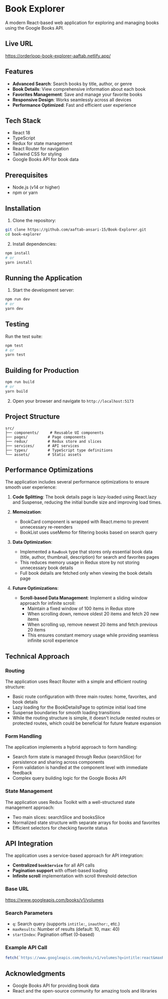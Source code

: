 # Book Explorer

A modern React-based web application for exploring and managing books using the Google Books API.

## Live URL
https://orderloop-book-explorer-aaftab.netlify.app/

## Features

-  **Advanced Search**: Search books by title, author, or genre
-  **Book Details**: View comprehensive information about each book
-  **Favorites Management**: Save and manage your favorite books
-  **Responsive Design**: Works seamlessly across all devices
-  **Performance Optimized**: Fast and efficient user experience

## Tech Stack

- React 18 
- TypeScript
- Redux for state management
- React Router for navigation
- Tailwind CSS for styling
- Google Books API for book data

## Prerequisites

- Node.js (v14 or higher)
- npm or yarn

## Installation

1. Clone the repository:
```bash
git clone https://github.com/aaftab-ansari-15/Book-Explorer.git
cd book-explorer
```

2. Install dependencies:
```bash
npm install
# or
yarn install
```

## Running the Application

1. Start the development server:
```bash
npm run dev
# or
yarn dev
```

## Testing

Run the test suite:
```bash
npm test
# or
yarn test
```

## Building for Production

```bash
npm run build
# or
yarn build
```

2. Open your browser and navigate to `http://localhost:5173`

## Project Structure

```
src/
├── components/     # Reusable UI components
├── pages/         # Page components
├── redux/         # Redux store and slices
├── services/      # API services
├── types/         # TypeScript type definitions
└── assets/        # Static assets
```

## Performance Optimizations

The application includes several performance optimizations to ensure smooth user experience:

1. **Code Splitting**: The book details page is lazy-loaded using React.lazy and Suspense, reducing the initial bundle size and improving load times.

2. **Memoization**: 
   - BookCard component is wrapped with React.memo to prevent unnecessary re-reenders
   - BookList uses useMemo for filtering books based on search query

3. **Data Optimization**:
   - Implemented a `RawBook` type that stores only essential book data (title, author, thumbnail, description) for search and favorites pages
   - This reduces memory usage in Redux store by not storing unnecessary book details
   - Full book details are fetched only when viewing the book details page

4. **Future Optimizations**:
   - **Scroll-based Data Management**: Implement a sliding window approach for infinite scroll:
     - Maintain a fixed window of 100 items in Redux store
     - When scrolling down, remove oldest 20 items and fetch 20 new items
     - When scrolling up, remove newest 20 items and fetch previous 20 items
     - This ensures constant memory usage while providing seamless infinite scroll experience


## Technical Approach

### Routing
The application uses React Router with a simple and efficient routing structure:
- Basic route configuration with three main routes: home, favorites, and book details
- Lazy loading for the BookDetailsPage to optimize initial load time
- Suspense boundaries for smooth loading transitions
- While the routing structure is simple, it doesn't include nested routes or protected routes, which could be beneficial for future feature expansion

### Form Handling
The application implements a hybrid approach to form handling:
- Search form state is managed through Redux (searchSlice) for persistence and sharing across components
- Form validation is handled at the component level with immediate feedback
- Complex query building logic for the Google Books API

### State Management
The application uses Redux Toolkit with a well-structured state management approach:
- Two main slices: searchSlice and booksSlice
- Normalized state structure with separate arrays for books and favorites
- Efficient selectors for checking favorite status

## API Integration

The application uses a service-based approach for API integration:

- **Centralized `bookService`** for all API calls
- **Pagination support** with offset-based loading
- **Infinite scroll** implementation with scroll threshold detection

### Base URL
https://www.googleapis.com/books/v1/volumes

### Search Parameters
- `q`: Search query (supports `intitle:`, `inauthor:`, etc.)
- `maxResults`: Number of results (default: 10, max: 40)
- `startIndex`: Pagination offset (0-based)

### Example API Call
```javascript
fetch(`https://www.googleapis.com/books/v1/volumes?q=intitle:react&maxResults=20`)
```

## Acknowledgments

- Google Books API for providing book data
- React and the open-source community for amazing tools and libraries


